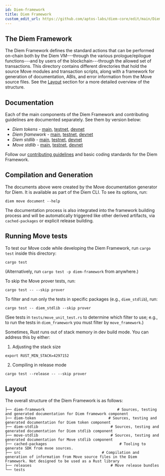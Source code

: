 ```yaml
---
id: Diem-framework
title: Diem Framework
custom_edit_url: https://github.com/aptos-labs/diem-core/edit/main/Diem-move/Diem-framework/README.md
---
```


## The Diem Framework

The Diem Framework defines the standard actions that can be performed on-chain
both by the Diem VM---through the various prologue/epilogue functions---and by
users of the blockchain---through the allowed set of transactions. This
directory contains different directories that hold the source Move
modules and transaction scripts, along with a framework for generation of
documentation, ABIs, and error information from the Move source
files. See the [Layout](#layout) section for a more detailed overview of the structure.

## Documentation

Each of the main components of the Diem Framework and contributing guidelines are documented separately. See them by version below:

* *Diem tokens* - [main](https://github.com/aptos-labs/diem-core/blob/main/diem-move/framework/diem-token/doc/overview.md), [testnet](https://github.com/aptos-labs/diem-core/blob/testnet/diem-move/framework/diem-token/doc/overview.md), [devnet](https://github.com/aptos-labs/diem-core/blob/devnet/diem-move/framework/diem-token/doc/overview.md)
* *Diem framework* - [main](https://github.com/aptos-labs/diem-core/blob/main/diem-move/framework/diem-framework/doc/overview.md), [testnet](https://github.com/aptos-labs/diem-core/blob/testnet/diem-move/framework/diem-framework/doc/overview.md), [devnet](https://github.com/aptos-labs/diem-core/blob/devnet/diem-move/framework/diem-framework/doc/overview.md)
* *Diem stdlib* - [main](https://github.com/aptos-labs/diem-core/blob/main/diem-move/framework/diem-stdlib/doc/overview.md), [testnet](https://github.com/aptos-labs/diem-core/blob/testnet/diem-move/framework/diem-stdlib/doc/overview.md), [devnet](https://github.com/aptos-labs/diem-core/blob/devnet/diem-move/framework/diem-stdlib/doc/overview.md)
* *Move stdlib* - [main](https://github.com/aptos-labs/diem-core/blob/main/diem-move/framework/move-stdlib/doc/overview.md), [testnet](https://github.com/aptos-labs/diem-core/blob/testnet/diem-move/framework/move-stdlib/doc/overview.md), [devnet](https://github.com/aptos-labs/diem-core/blob/devnet/diem-move/framework/move-stdlib/doc/overview.md)

Follow our [contributing guidelines](CONTRIBUTING.md) and basic coding standards for the Diem Framework.

## Compilation and Generation

The documents above were created by the Move documentation generator for Diem. It is available as part of the Diem CLI. To see its options, run:
```shell
diem move document --help
```

The documentation process is also integrated into the framework building process and will be automatically triggered like other derived artifacts, via `cached-packages` or explicit release building.

## Running Move tests

To test our Move code while developing the Diem Framework, run `cargo test` inside this directory:

```
cargo test
```

(Alternatively, run `cargo test -p diem-framework` from anywhere.)

To skip the Move prover tests, run:

```
cargo test -- --skip prover
```

To filter and run only the tests in specific packages (e.g., `diem_stdlib`), run:

```
cargo test -- diem_stdlib --skip prover
```

(See tests in `tests/move_unit_test.rs` to determine which filter to use; e.g., to run the tests in `diem_framework` you must filter by `move_framework`.)

Sometimes, Rust runs out of stack memory in dev build mode.  You can address this by either:
1. Adjusting the stack size

```
export RUST_MIN_STACK=4297152
```

2. Compiling in release mode

```
cargo test --release -- --skip prover
```

## Layout
The overall structure of the Diem Framework is as follows:

```
├── diem-framework                                 # Sources, testing and generated documentation for Diem framework component
├── diem-token                                 # Sources, testing and generated documentation for Diem token component
├── diem-stdlib                                 # Sources, testing and generated documentation for Diem stdlib component
├── move-stdlib                                 # Sources, testing and generated documentation for Move stdlib component
├── cached-packages                                 # Tooling to generate SDK from mvoe sources.
├── src                                     # Compilation and generation of information from Move source files in the Diem Framework. Not designed to be used as a Rust library
├── releases                                    # Move release bundles
└── tests
```
